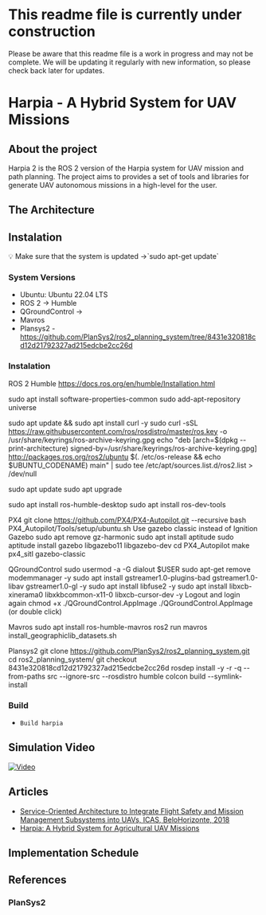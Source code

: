 # This readme file is currently under construction

Please be aware that this readme file is a work in progress and may not be complete. We will be updating it regularly with new information, so please check back later for updates.

# Harpia - A Hybrid System for UAV Missions

## About the project

Harpia 2 is the ROS 2 version of the Harpia system for UAV mission and path planning. The project aims to provides a set of tools and libraries for generate UAV autonomous missions in a high-level for the user. 

## The Architecture

## Instalation
<aside>
💡 Make sure that the system is updated →`sudo apt-get update`
</aside>

### System Versions

- Ubuntu: Ubuntu 22.04 LTS
- ROS 2 → Humble
- QGroundControl →
- Mavros
- Plansys2 - https://github.com/PlanSys2/ros2_planning_system/tree/8431e320818cd12d21792327ad215edcbe2cc26d

### Instalation

ROS 2 Humble
https://docs.ros.org/en/humble/Installation.html

sudo apt install software-properties-common
sudo add-apt-repository universe

sudo apt update && sudo apt install curl -y
sudo curl -sSL https://raw.githubusercontent.com/ros/rosdistro/master/ros.key -o /usr/share/keyrings/ros-archive-keyring.gpg
echo "deb [arch=$(dpkg --print-architecture) signed-by=/usr/share/keyrings/ros-archive-keyring.gpg] http://packages.ros.org/ros2/ubuntu $(. /etc/os-release && echo $UBUNTU_CODENAME) main" | sudo tee /etc/apt/sources.list.d/ros2.list > /dev/null

sudo apt update
sudo apt upgrade

sudo apt install ros-humble-desktop
sudo apt install ros-dev-tools

PX4
git clone https://github.com/PX4/PX4-Autopilot.git --recursive
bash PX4_Autopilot/Tools/setup/ubuntu.sh
Use gazebo classic instead of Ignition Gazebo
sudo apt remove gz-harmonic
sudo apt install aptitude
sudo aptitude install gazebo libgazebo11 libgazebo-dev
cd PX4_Autopilot
make px4_sitl gazebo-classic

QGroundControl
sudo usermod -a -G dialout $USER
sudo apt-get remove modemmanager -y
sudo apt install gstreamer1.0-plugins-bad gstreamer1.0-libav gstreamer1.0-gl -y
sudo apt install libfuse2 -y
sudo apt install libxcb-xinerama0 libxkbcommon-x11-0 libxcb-cursor-dev -y
Logout and login again
chmod +x ./QGroundControl.AppImage
./QGroundControl.AppImage  (or double click)

Mavros
sudo apt install ros-humble-mavros
ros2 run mavros install_geographiclib_datasets.sh

Plansys2
git clone https://github.com/PlanSys2/ros2_planning_system.git
cd ros2_planning_system/
git checkout 8431e320818cd12d21792327ad215edcbe2cc26d
rosdep install -y -r -q --from-paths src --ignore-src --rosdistro humble
colcon build --symlink-install

### Build

- `Build harpia`

## Simulation Video

[![Video](https://i9.ytimg.com/vi_webp/--hn0I5QUJ8/mq2.webp?sqp=CJzBop4G-oaymwEmCMACELQB8quKqQMa8AEB-AHUBoAC4AOKAgwIABABGGQgZShUMA8=&rs=AOn4CLALXTaHg7IRncNrzhT9RfPaIgf7Pg)](https://youtu.be/--hn0I5QUJ8)

## Articles 
- [Service-Oriented Architecture to Integrate Flight Safety and Mission Management Subsystems into UAVs, ICAS, BeloHorizonte, 2018](https://www.icas.org/ICAS_ARCHIVE/ICAS2018/data/papers/ICAS2018_0374_paper.pdf)
- [Harpia: A Hybrid System for Agricultural UAV Missions](https://authors.elsevier.com/tracking/article/details.do?surname=Vannini&aid=100191&jid=ATECH)

## Implementation Schedule 

## References

### PlanSys2


